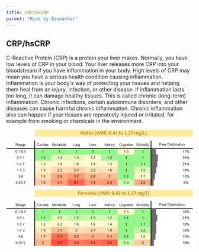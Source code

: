 ```yaml
---
title: CRP/hsCRP
parent: "Risk by Biomarker"
---
```



## CRP/hsCRP


C-Reactive Protein (CRP) is a protein your liver makes. Normally, you have low levels of CRP in your blood. Your liver releases more CRP into your bloodstream if you have inflammation in your body. High levels of CRP may mean you have a serious health condition causing inflammation. Inflammation is your body's way of protecting your tissues and helping them heal from an injury, infection, or other disease. If inflammation lasts too long, it can damage healthy tissues. This is called chronic (long-term) inflammation. Chronic infections, certain autoimmune disorders, and other diseases can cause harmful chronic inflammation. Chronic inflammation also can happen if your tissues are repeatedly injured or irritated, for example from smoking or chemicals in the environment.

<div style="display: flex; flex-direction: column; gap: 10px;">

  <img src="/assets/images/vmrbiomarker_crp__male.png" alt="CRP/hsCRP VMR Male" style="margin-left: 15%">
  <img src="/assets/images/rr_crp__male.png" alt="CRP/hsCRP RR Male">

  <img src="/assets/images/vmrbiomarker_crp__female.png" alt="CRP/hsCRP VMR Female" style="margin-left: 15%; ">
  <img src="/assets/images/rr_crp__female.png" alt="CRP/hsCRP RR Female">

</div>



